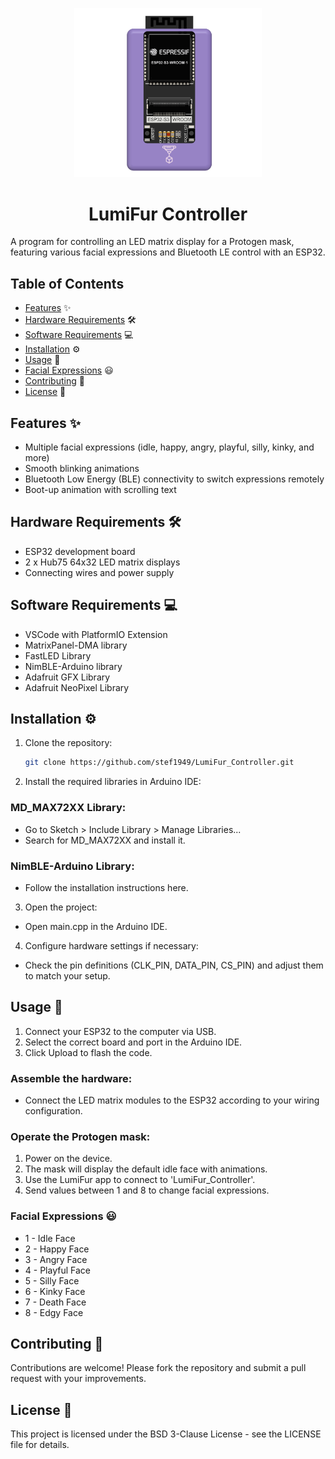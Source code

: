 <p align="center">
<img width="300" alt="LumiFur Controller" src="https://raw.githubusercontent.com/stef1949/LumiFur_Controller/refs/heads/main/docs/IMG_8739.png">
</p>
<h1 align="center">
  LumiFur Controller 
</h1>
A program for controlling an LED matrix display for a Protogen mask, featuring various facial expressions and Bluetooth LE control with an ESP32.

## Table of Contents

- [Features](#features) ✨
- [Hardware Requirements](#hardware-requirements) 🛠️
- [Software Requirements](#software-requirements) 💻
- [Installation](#installation) ⚙️
- [Usage](#usage) 📖
- [Facial Expressions](#facial-expressions) 😃
- [Contributing](#contributing) 🤝
- [License](#license) 📜

## Features ✨
- Multiple facial expressions (idle, happy, angry, playful, silly, kinky, and more)
- Smooth blinking animations
- Bluetooth Low Energy (BLE) connectivity to switch expressions remotely
- Boot-up animation with scrolling text
  
## Hardware Requirements 🛠️
- ESP32 development board
- 2 x Hub75 64x32 LED matrix displays
- Connecting wires and power supply
  
## Software Requirements 💻
- VSCode with PlatformIO Extension 
- MatrixPanel-DMA library
- FastLED Library
- NimBLE-Arduino library
- Adafruit GFX Library
- Adafruit NeoPixel Library

## Installation ⚙️

1. Clone the repository:
    ```sh
    git clone https://github.com/stef1949/LumiFur_Controller.git
    ```

2. Install the required libraries in Arduino IDE:

### MD_MAX72XX Library:

- Go to Sketch > Include Library > Manage Libraries...
- Search for MD_MAX72XX and install it.

### NimBLE-Arduino Library:

- Follow the installation instructions here.

3. Open the project:

- Open main.cpp in the Arduino IDE.

4. Configure hardware settings if necessary:

- Check the pin definitions (CLK_PIN, DATA_PIN, CS_PIN) and adjust them to match your setup.

## Usage 📖

1. Connect your ESP32 to the computer via USB.
2. Select the correct board and port in the Arduino IDE.
3. Click Upload to flash the code.

### Assemble the hardware:

- Connect the LED matrix modules to the ESP32 according to your wiring configuration.

### Operate the Protogen mask:

1. Power on the device.
2. The mask will display the default idle face with animations.
3. Use the LumiFur app to connect to 'LumiFur_Controller'.
4. Send values between 1 and 8 to change facial expressions.

### Facial Expressions 😃

- 1 - Idle Face
- 2 - Happy Face
- 3 - Angry Face
- 4 - Playful Face
- 5 - Silly Face
- 6 - Kinky Face
- 7 - Death Face
- 8 - Edgy Face

## Contributing 🤝
Contributions are welcome! Please fork the repository and submit a pull request with your improvements.

## License 📜
This project is licensed under the BSD 3-Clause License - see the LICENSE file for details.
